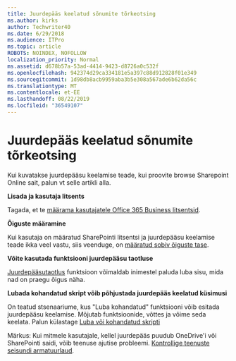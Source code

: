 ```yaml
---
title: Juurdepääs keelatud sõnumite tõrkeotsing
ms.author: kirks
author: Techwriter40
ms.date: 6/29/2018
ms.audience: ITPro
ms.topic: article
ROBOTS: NOINDEX, NOFOLLOW
localization_priority: Normal
ms.assetid: d678b57a-53ad-4414-9423-d8726a0c532f
ms.openlocfilehash: 942374d29ca334181e5a397c88d912828f01e349
ms.sourcegitcommit: 1d98db8acb9959aba3b5e308a567ade6b62da56c
ms.translationtype: MT
ms.contentlocale: et-EE
ms.lasthandoff: 08/22/2019
ms.locfileid: "36549107"
---
```

# <a name="troubleshoot-access-denied-messages"></a>Juurdepääs keelatud sõnumite tõrkeotsing

Kui kuvatakse juurdepääsu keelamise teade, kui proovite browse Sharepoint Online sait, palun vt selle artikli alla.

**Lisada ja kasutaja litsents**

Tagada, et te [määrama kasutajatele Office 365 Business litsentsid](https://docs.microsoft.com/office365/admin/subscriptions-and-billing/assign-licenses-to-users?view=o365-worldwide&amp;tabs=One).

**Õiguste määramine**

Kui kasutaja on määratud SharePointi litsentsi ja juurdepääsu keelamise teade ikka veel vastu, siis veenduge, on [määratud sobiv õiguste tase](https://docs.microsoft.com/sharepoint/understanding-permission-levels).

**Võite kasutada funktsiooni juurdepääsu taotluse**

[Juurdepääsutaotlus](https://support.office.com/article/Set-up-and-manage-access-requests-94B26E0B-2822-49D4-929A-8455698654B3) funktsioon võimaldab inimestel paluda luba sisu, mida nad on praegu õigus näha. 

**Lubada kohandatud skript võib põhjustada juurdepääs keelatud küsimusi**

On teatud stsenaariume, kus "Luba kohandatud" funktsiooni võib esitada juurdepääsu keelamise. Mõjutab funktsioonide, võttes ja võime seda keelata. Palun külastage [Luba või kohandatud skripti](https://docs.microsoft.com/sharepoint/allow-or-prevent-custom-script)

Märkus: Kui mitmele kasutajale, kellel juurdepääs puudub OneDrive'i või SharePointi saidi, võib teenuse ajutise probleemi. [Kontrollige teenuste seisundi armatuurlaud](https://portal.office.com/adminportal/home#/servicehealth).


  

